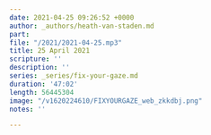 ```yaml
---
date: 2021-04-25 09:26:52 +0000
author: _authors/heath-van-staden.md
part: 
file: "/2021/2021-04-25.mp3"
title: 25 April 2021
scripture: ''
description: ''
series: _series/fix-your-gaze.md
duration: '47:02'
length: 56445304
image: "/v1620224610/FIXYOURGAZE_web_zkkdbj.png"
notes: ''

---
```

